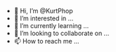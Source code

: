 - 👋 Hi, I’m @KurtPhop
- 👀 I’m interested in ...
- 🌱 I’m currently learning ...
- 💞️ I’m looking to collaborate on ...
- 📫 How to reach me ...

<!---
KurtPhop/KurtPhop is a ✨ special ✨ repository because its `README.md` (this file) appears on your GitHub profile.
You can click the Preview link to take a look at your changes.
--->
